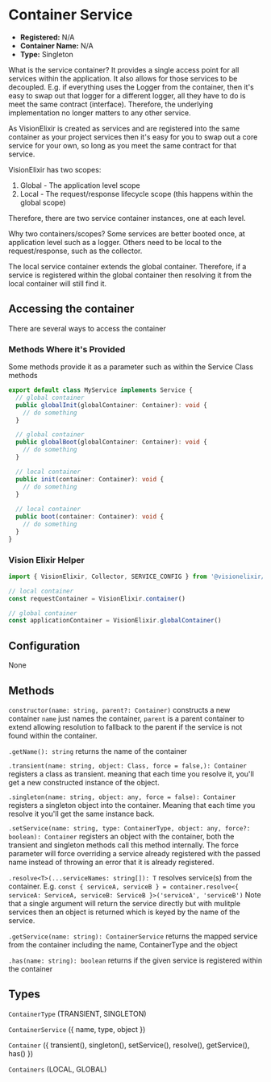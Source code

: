 # Container Service

- **Registered:** N/A
- **Container Name:** N/A
- **Type:** Singleton

What is the service container? It provides a single access point for all services within the application. It also allows 
for those services to be decoupled. E.g. if everything uses the Logger from the container, then it's easy to swap out that
logger for a different logger, all they have to do is meet the same contract (interface). Therefore, the underlying
implementation no longer matters to any other service.

As VisionElixir is created as services and are registered into the same container as your project services then it's easy
for you to swap out a core service for your own, so long as you meet the same contract for that service.

VisionElixir has two scopes:
1. Global - The application level scope
2. Local - The request/response lifecycle scope (this happens within the global scope)

Therefore, there are two service container instances, one at each level.

Why two containers/scopes? Some services are better booted once, at application level such as a logger. Others need to
be local to the request/response, such as the collector.

The local service container extends the global container. Therefore, if a service is registered within the global
container then resolving it from the local container will still find it.

## Accessing the container

There are several ways to access the container

### Methods Where it's Provided

Some methods provide it as a parameter such as within the Service Class methods

```typescript
export default class MyService implements Service {
  // global container
  public globalInit(globalContainer: Container): void {
    // do something
  }

  // global container
  public globalBoot(globalContainer: Container): void {
    // do something
  }

  // local container
  public init(container: Container): void {
    // do something
  }
  
  // local container
  public boot(container: Container): void {
    // do something
  }
}
```

### Vision Elixir Helper

```typescript
import { VisionElixir, Collector, SERVICE_CONFIG } from '@visionelixir/framework'

// local container
const requestContainer = VisionElixir.container()

// global container
const applicationContainer = VisionElixir.globalContainer()
```

## Configuration

None

## Methods

`constructor(name: string, parent?: Container)` constructs a new container
`name` just names the container, `parent` is a parent container to extend allowing resolution to fallback to the parent
if the service is not found within the container.

`.getName(): string` returns the name of the container

`.transient(name: string, object: Class, force = false,): Container` registers a class as transient.
meaning that each time you resolve it, you'll get a new constructed instance of the object.

`.singleton(name: string, object: any, force = false): Container` registers a singleton object into
the container. Meaning that each time you resolve it you'll get the same instance back.

`.setService(name: string, type: ContainerType, object: any, force?: boolean): Container` registers an object with the
container, both the transient and singleton methods call this method internally. The force parameter will force overriding
a service already registered with the passed name instead of throwing an error that it is already registered.

`.resolve<T>(...serviceNames: string[]): T` resolves service(s) from the container. E.g. `const { serviceA, serviceB } = container.resolve<{ serviceA: ServiceA, serviceB: ServiceB }>('serviceA', 'serviceB')`
Note that a single argument will return the service directly but with mulitple services then an object is returned which
is keyed by the name of the service.

`.getService(name: string): ContainerService` returns the mapped service from the container including the name, ContainerType and the object

`.has(name: string): boolean` returns if the given service is registered within the container

## Types

`ContainerType` (TRANSIENT, SINGLETON)

`ContainerService` ({ name, type, object })

`Container` ({ transient(), singleton(), setService(), resolve(), getService(), has() })

`Containers` (LOCAL, GLOBAL)
